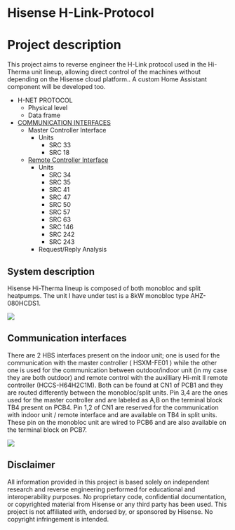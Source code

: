 # Hisense H-Link-Protocol

# Project description 
This project aims to reverse engineer the H-Link protocol used in the Hi-Therma unit lineup, allowing direct control of the machines without depending on the Hisense cloud platform.. A custom Home Assistant component will be developed too.

* H-NET PROTOCOL
  * Physical level
  * Data frame  
* [COMMUNICATION INTERFACES](docs/COMMUNICATION_INTERFACES.md)
  * Master Controller Interface
    * Units
      * SRC 33
      * SRC 18
  * [Remote Controller Interface](docs/Remote_controller_interface.md)
    * Units
      * SRC 34
      * SRC 35
      * SRC 41
      * SRC 47
      * SRC 50
      * SRC 57
      * SRC 63
      * SRC 146
      * SRC 242
      * SRC 243
    * Request/Reply Analysis

## System description

Hisense Hi-Therma lineup is composed of both monobloc and split heatpumps. The unit I have under test is a 8kW monobloc type AHZ-080HCDS1.

![](https://climaconvenienza.it/cdn/shop/files/immagine-1-pompa-di-calore-reversibile-monoblocco-hisense-hi-terma-ahz-080hcds1-r-32-wi-fi-optional-con-comando-incluso_grande.jpg?v=1750325295)

## Communication interfaces

There are 2 HBS interfaces present on the indoor unit; one is used for the communication with the master controller ( HSXM-FE01 ) while the other one is used for the communication between outdoor/indoor unit (in my case they are both outdoor) and remote control with the auxilliary Hi-mit II remote controller (HCCS-H64H2C1M). Both can be found at CN1 of PCB1 and they are routed differently between the monobloc/split units. Pin 3,4 are the ones used for the master controller and are labeled as A,B on the terminal block TB4 present on PCB4. Pin 1,2 of CN1 are reserved for the communication with indoor unit / remote interface and are available on TB4 in split units. These pin on the monobloc unit are wired to PCB6 and are also available on the terminal block on PCB7.

![](clipboard-202508020131-gnawr.png)

## Disclaimer
All information provided in this project is based solely on independent research and reverse engineering performed for educational and interoperability purposes.
No proprietary code, confidential documentation, or copyrighted material from Hisense or any third party has been used.
This project is not affiliated with, endorsed by, or sponsored by Hisense.
No copyright infringement is intended.
